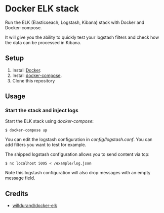# Docker ELK stack

Run the ELK (Elasticseach, Logstash, Kibana) stack with Docker and Docker-compose.

It will give you the ability to quickly test your logstash filters and check how the data can be processed in Kibana.

## Setup

1. Install [Docker](http://docker.io).
2. Install [docker-compose](http://docs.docker.com/compose/install/).
3. Clone this repository

## Usage

### Start the stack and inject logs

Start the ELK stack using *docker-compose*:

```
$ docker-compose up
```

You can edit the logstash configuration in *config/logstash.conf*.
You can add filters you want to test for example.

The shipped logstash configuration allows you to send content via tcp:

```
$ nc localhost 5005 < /example/log.json
```

Note this logstash configuration will also drop messages with an empty
message field.

## Credits

- [willdurand/docker-elk](https://github.com/willdurand/docker-elk)
